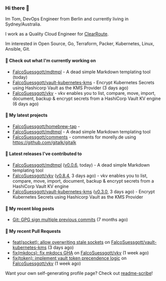 ### Hi there 👋

Im Tom, DevOps Engineer from Berlin and currently living in Sydney/Australia.

I work as a Quality Cloud Engineer for [ClearRoute](https://clearroute.io).

Im interested in Open Source, Go, Terraform, Packer, Kubernetes, Linux, Ansible, Git.

#### 👷 Check out what I'm currently working on

- [FalcoSuessgott/mdtmpl](https://github.com/FalcoSuessgott/mdtmpl) - A dead simple Markdown templating tool (today)
- [FalcoSuessgott/vault-kubernetes-kms](https://github.com/FalcoSuessgott/vault-kubernetes-kms) - Encrypt Kubernetes Secrets using Hashicorp Vault as the KMS Provider (3 days ago)
- [FalcoSuessgott/vkv](https://github.com/FalcoSuessgott/vkv) - vkv enables you to list, compare, move, import, document, backup &amp; encrypt secrets from a HashiCorp Vault KV engine (6 days ago)

#### 🌱 My latest projects

- [FalcoSuessgott/homebrew-tap](https://github.com/FalcoSuessgott/homebrew-tap) - 
- [FalcoSuessgott/mdtmpl](https://github.com/FalcoSuessgott/mdtmpl) - A dead simple Markdown templating tool
- [FalcoSuessgott/comments](https://github.com/FalcoSuessgott/comments) - comments for morelly.de using https://github.com/gitalk/gitalk

#### 🔭 Latest releases I've contributed to

- [FalcoSuessgott/mdtmpl](https://github.com/FalcoSuessgott/mdtmpl) ([v0.0.6](https://github.com/FalcoSuessgott/mdtmpl/releases/tag/v0.0.6), today) - A dead simple Markdown templating tool
- [FalcoSuessgott/vkv](https://github.com/FalcoSuessgott/vkv) ([v0.8.4](https://github.com/FalcoSuessgott/vkv/releases/tag/v0.8.4), 3 days ago) - vkv enables you to list, compare, move, import, document, backup &amp; encrypt secrets from a HashiCorp Vault KV engine
- [FalcoSuessgott/vault-kubernetes-kms](https://github.com/FalcoSuessgott/vault-kubernetes-kms) ([v0.3.0](https://github.com/FalcoSuessgott/vault-kubernetes-kms/releases/tag/v0.3.0), 3 days ago) - Encrypt Kubernetes Secrets using Hashicorp Vault as the KMS Provider

#### 📜 My recent blog posts

- [Git: GPG sign multiple previous commits](https://morelly.de/post/20240328_git_gpg_sign_commits/) (7 months ago)

#### 🔨 My recent Pull Requests

- [feat(socket): allow overwriting stale sockets](https://github.com/FalcoSuessgott/vault-kubernetes-kms/pull/135) on [FalcoSuessgott/vault-kubernetes-kms](https://github.com/FalcoSuessgott/vault-kubernetes-kms) (3 days ago)
- [fix(mkdocs): fix mkdocs GHA](https://github.com/FalcoSuessgott/vkv/pull/307) on [FalcoSuessgott/vkv](https://github.com/FalcoSuessgott/vkv) (1 week ago)
- [fix(token): implement vault token precendence logic](https://github.com/FalcoSuessgott/vkv/pull/306) on [FalcoSuessgott/vkv](https://github.com/FalcoSuessgott/vkv) (1 week ago)

Want your own self-generating profile page? Check out [readme-scribe](https://github.com/muesli/readme-scribe)!